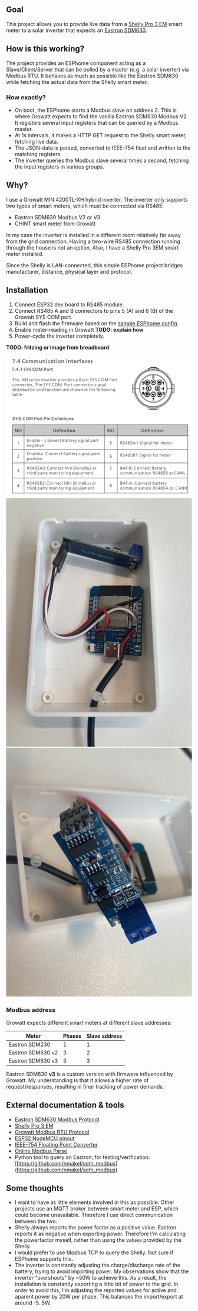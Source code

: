 ## Goal

This project allows you to provide live data from a [Shelly Pro 3 EM](https://www.shelly.com/en-us/products/shop/shelly-pro-3-em) smart meter to a solar inverter that expects an [Eastron SDM630](https://www.eastroneurope.com/products/view/sdm630modbus).

## How is this working?

The project provides an ESPhome component acting as a Slave/Client/Server that can be polled by a master (e.g. a solar inverter) via Modbus RTU. It behaves as much as possible like the Eastron SDM630 while fetching the actual data from the Shelly smart meter.

### How exactly?

* On boot, the ESPhome starts a Modbus slave on address 2. This is where Growatt expects to find the vanilla Eastron SDM630 Modbus V2. It registers several input registers that can be queried by a Modbus master.
* At 1s intervals, it makes a HTTP GET request to the Shelly smart meter, fetching live data.
* The JSON-data is parsed, converted to IEEE-754 float and written to the matching registers.
* The inverter queries the Modbus slave several times a second, fetching the input registers in various groups.

## Why?

I use a Growatt MIN 4200TL-XH hybrid inverter. The inverter only supports two types of smart meters, which must be connected via RS485:

* Eastron SDM630 Modbus V2 or V3
* CHINT smart meter from Growatt

In my case the inverter is installed in a different room relatively far away from the grid connection. Having a two-wire RS485 connection running through the house is not an option. Also, I have a Shelly Pro 3EM smart meter installed. 

Since the Shelly is LAN-connected, this simple ESPhome project bridges manufacturer, distance, physical layer and protocol.

## Installation

1. Connect ESP32 dev board to RS485 module.
2. Connect RS485 A and B connectors to pins 5 (A) and 6 (B) of the Growatt SYS COM port.
3. Build and flash the firmware based on the [sample ESPhome config](./fake-eastron.yaml).
4. Enable meter-reading in Growatt **TODO: explain how**
5. Power-cycle the inverter completely.

**TODO: fritzing or image from breadboard**

![Image](images/growatt-syscom.png)
![Image](images/IMG_9971.JPG)
![Image](images/IMG_9972.JPG)

### Modbus address

Growatt expects different smart meters at different slave addresses:

| Meter | Phases | Slave address |
|---------|----------|-----------------|
| Eastron SDM230 | 1 | 1 |
| Eastron SDM630 v2 | 3 | 2 |
| Eastron SDM630 v3 | 3 | 3 |

Eastron SDM630 **v3** is a custom version with firmware influenced by Growatt. My understanding is that it allows a higher rate of request/responses, resulting in finer tracking of power demands.

## External documentation & tools

* [Eastron SDM630 Modbus Protocol](docs/SDM630-Modbus_Protocol.pdf)
* [Shelly Pro 3 EM](https://shelly-api-docs.shelly.cloud/gen2/Devices/Gen2/ShellyPro3EM)
* [Growatt Modbus RTU Protocol](docs/Growatt-Inverter-Modbus-RTU-Protocol-II-V1-24-English-new.pdf)
* [ESP32 NodeMCU pinout](docs/ESP-32_NodeMCU_Developmentboard_Pinout.pdf)
* [IEEE-754 Floating Point Converter](https://www.h-schmidt.net/FloatConverter/IEEE754.html)
* [Online Modbus Parse](https://rapidscada.net/modbus/)
* Python tool to query an Eastron; for testing/verification: [https://github.com/nmakel/sdm_modbus](https://github.com/nmakel/sdm_modbus)

## Some thoughts

* I want to have as little elements involved in this as possible. Other projects use an MQTT broker between smart meter and ESP, which could become unavailable. Therefore I use direct communication between the two.
* Shelly always reports the power factor as a positive value. Eastron reports it as negative when exporting power. Therefore I'm calculating the powerfactor myself, rather than using the values provided by the Shelly.
* I would prefer to use Modbus TCP to query the Shelly. Not sure if ESPhome supports this.
* The inverter is constantly adjusting the charge/discharge rate of the battery, trying to avoid importing power. My observations show that the inverter "overshoots" by ~50W to achieve this. As a result, the installation is constantly exporting a little bit of power to the grid. In order to avoid this, I'm adjusting the reported values for active and aparent power by 20W per phase. This balances the import/export at around -5..5W.
